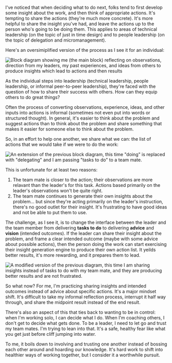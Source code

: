 I've noticed that when deciding what to do next, folks tend to first develop
some insight about the work, and then think of appropriate actions. It's
tempting to share the actions (they're much more concrete). It's more helpful to
share the insight you've had, and leave the actions up to the person who's going
to be doing them. This applies to areas of technical leadership (on the topic of
just in time design) and to people leadership (on the topic of delegation and
micromanagement). 

Here's an oversimiplified version of the process as I see it for an individual:

<div class='image-container'>
  <img
    src='/assets/blog/the-natural-micromanager/individual-contributor.png'
    alt='Block diagram showing me (the main block) reflecting on observations,
    direction from my leaders, my past experiences, and ideas from others to
    produce insights which lead to actions and then results'
    />
</div>

As the individual steps into leadership (technical leadership, people
leadership, or informal peer-to-peer leadership), they're faced with the
question of how to share their success with others. How can they equip others to
do great things?

Often the process of converting observations, experience, ideas, and other
inputs into actions is informal (sometimes not even put into words or structured
thought). In general, it's easier to think about the problem and suggest actions
than to think about the problem and share something that makes it easier for
someone else to think about the problem.

So, in an effort to help one another, we share what we can: the list of
actions that we would take if we were to do the work:

<div class='image-container'>
  <img
    src='/assets/blog/the-natural-micromanager/natural-micromanager.png'
    alt='An extension of the previous block diagram, this time "doing" is
    replaced with "delegating" and I am passing "tasks to do" to a team mate.'
    />
</div>

This is unfortunate for at least two reasons:
1. The team mate is closer to the action; their observations are more relavant
   than the leader's for this task. Actions based primarily on the leader's
   observations won't be quite right.
2. The team mate continues to generate their own insights about the problem...
   but since they're acting primarily on the leader's instruction, there's no
   good outlet for their insight. It's frustrating to have good ideas and not be
   able to put them to use.

The challenge, as I see it, is to change the interface between the leader and
the team member from delivering **tasks to do** to delivering **advice** and
**vision** (intended outcomes). If the leader can share their insight about the
problem, and frame a clear intended outcome (maybe with some advice about
possible actions), then the person doing the work can start exercising their
insight generation engine to produce their own action list. It yeilds better
results, it's more rewarding, and it prepares them to lead.

<div class='image-container'>
  <img
    src='/assets/blog/the-natural-micromanager/leader.png'
    alt='A modified version of the previous diagram, this time I am sharing
    insights instead of tasks to do with my team mate, and they are producing
    better results and are not frustrated.'
    />
</div>

So what now? For me, I'm practicing sharing insights and intended outcomes
instead of advice about specific actions. It's a major mindset shift. It's
difficult to take my informal reflection process, interrupt it half way through,
and share the midpoint result instead of the end result.

There's also an aspect of this that ties back to wanting to be in control: when
I'm working solo, I can decide what I do. When I'm coaching others, I don't get
to decide what gets done. To be a leader, I need to let go and trust my team
mates. I'm trying to lean into that. It's a safe, healthy fear like what you get
just before cliff jumping into water.

To me, it boils down to involving and trusting one another instead of bossing
each other around and hoarding our knowledge. It's hard work to shift into
healthier ways of working together, but I consider it a worthwhile pursuit.
